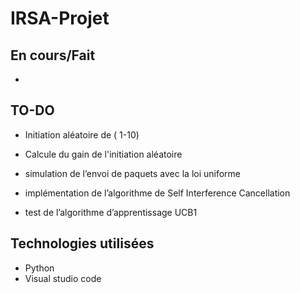 # IRSA-Projet

## En cours/Fait 
-

## TO-DO
- Initiation aléatoire de ( 1-10)
- Calcule du gain de l'initiation aléatoire

- simulation de l’envoi de paquets avec la loi uniforme
- implémentation de l’algorithme de Self Interference Cancellation
- test de l’algorithme d’apprentissage UCB1

## Technologies utilisées
 - Python
 - Visual studio code 
